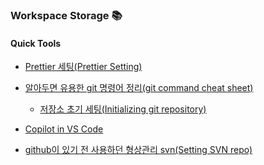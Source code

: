 ### Workspace Storage 📚

#### Quick Tools

- [Prettier 세팅(Prettier Setting)](https://github.com/choihayeong/choihayeong/wiki/Prettier-Setting)
  
- [알아두면 유용한 git 명령어 정리(git command cheat sheet)](https://github.com/choihayeong/choihayeong/wiki/git-command-cheat-sheet)
  * [저장소 초기 세팅(Initializing git repository)](https://github.com/choihayeong/choihayeong/wiki/initializing-git-repository)

- [Copilot in VS Code](https://github.com/choihayeong/choihayeong/wiki/%5Bwip%5D-Copilot-in-VS-Code)

- [github이 있기 전 사용하던 형상관리 svn(Setting SVN repo)](https://github.com/choihayeong/choihayeong/wiki/Setting-SVN-repo)


<!--
**choihayeong/choihayeong** is a ✨ _special_ ✨ repository because its `README.md` (this file) appears on your GitHub profile.

Here are some ideas to get you started:

- 🔭 I’m currently working on ...
- 🌱 I’m currently learning ...
- 👯 I’m looking to collaborate on ...
- 🤔 I’m looking for help with ...
- 💬 Ask me about ...
- 📫 How to reach me: ...
- 😄 Pronouns: ...
- ⚡ Fun fact: ...
-->
